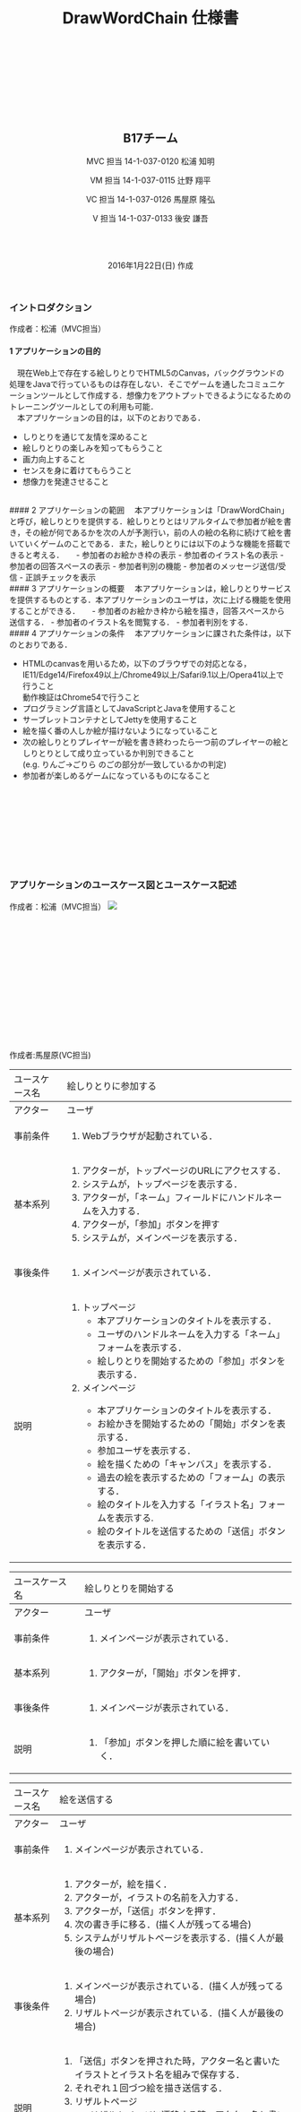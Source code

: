 <style>h1,h2,.name,#date {text-align: center;}h1 {padding-top: 150px;}h2 {padding-top:150px; }h3 {}th {font-weight: normal !important;}#usecaseTopSpace {padding-top: 120px;}#date {padding-top: 50px;padding-bottom: 30px;}#whitePage {width: 100%;height: 100%;}</style>

# DrawWordChain 仕様書

## B17チーム
<p class="name">MVC 担当 14-1-037-0120 松浦 知明</p>
<p class="name"> VM 担当 14-1-037-0115 辻野 翔平</p>
<p class="name"> VC 担当 14-1-037-0126 馬屋原 隆弘</p>
<p class="name">  V 担当 14-1-037-0133 後安 謙吾</p>

<div id="date">2016年1月22日(日) 作成</div>

### イントロダクション
作成者：松浦（MVC担当）
#### 1 アプリケーションの目的
　現在Web上で存在する絵しりとりでHTML5のCanvas，バックグラウンドの処理をJavaで行っているものは存在しない．そこでゲームを通したコミュニケーションツールとして作成する．想像力をアウトプットできるようになるためのトレーニングツールとしての利用も可能．<br>
　本アプリケーションの目的は，以下のとおりである．

- しりとりを通じて友情を深めること
- 絵しりとりの楽しみを知ってもらうこと
- 画力向上すること
- センスを身に着けてもらうこと
- 想像力を発達させること

<br>
#### 2 アプリケーションの範囲
　本アプリケーションは「DrawWordChain」と呼び，絵しりとりを提供する．絵しりとりとはリアルタイムで参加者が絵を書き，その絵が何であるかを次の人が予測行い，前の人の絵の名称に続けて絵を書いていくゲームのことである．また，絵しりとりには以下のような機能を搭載できると考える．
　
- 参加者のお絵かき枠の表示
- 参加者のイラスト名の表示
- 参加者の回答スペースの表示
- 参加者判別の機能
- 参加者のメッセージ送信/受信
- 正誤チェックを表示

<br>
#### 3 アプリケーションの概要
　本アプリケーションは，絵しりとりサービスを提供するものとする．本アプリケーションのユーザは，次に上げる機能を使用することができる．
　
- 参加者のお絵かき枠から絵を描き，回答スペースから送信する．
- 参加者のイラスト名を閲覧する．
- 参加者判別をする．

<br>
#### 4 アプリケーションの条件
　本アプリケーションに課された条件は，以下のとおりである．

- HTMLのcanvasを用いるため，以下のブラウザでの対応となる，<br>IE11/Edge14/Firefox49以上/Chrome49以上/Safari9.1以上/Opera41以上で行うこと<br>動作検証はChrome54で行うこと
- プログラミング言語としてJavaScriptとJavaを使用すること
- サーブレットコンテナとしてJettyを使用すること
- 絵を描く番の人しか絵が描けないようになっていること
- 次の絵しりとりプレイヤーが絵を書き終わったら一つ前のプレイヤーの絵としりとりとして成り立っているか判別できること<br>
(e.g. りんご→ごりら のごの部分が一致しているかの判定)
- 参加者が楽しめるゲームになっているものになること

<br>
<div id="usecaseTopSpace"></div>

### アプリケーションのユースケース図とユースケース記述
作成者：松浦（MVC担当）
<img src="https://cdn.discordapp.com/attachments/254681505236910080/260670965829074945/usecase.png">

<br>

<style>#space1 {width: 100%;height: 200px;}</style>
<div id="space1"></div>

<!--<table><tr><td>ユースケース名</td><td>絵しりとりを開始する</td></tr><tr><td>アクター</td><td>ユーザ</td></tr></table>
-->

作成者:馬屋原(VC担当)

|ユースケース名|絵しりとりに参加する|
|:-|:-|
|アクター|ユーザ|
|事前条件|<ol><li>Webブラウザが起動されている．</li></ol>|
|基本系列|<ol><li>アクターが，トップページのURLにアクセスする．</li><li>システムが，トップページを表示する．</li><li>アクターが，「ネーム」フィールドにハンドルネームを入力する．</li><li>アクターが，「参加」ボタンを押す</li><li>システムが，メインページを表示する．|
|事後条件|<ol><li>メインページが表示されている．</ol></li>|
|説明|<ol><li>トップページ<ul><li>本アプリケーションのタイトルを表示する．</li><li>ユーザのハンドルネームを入力する「ネーム」フォームを表示する．</li><li>絵しりとりを開始するための「参加」ボタンを表示する．</li></ul><li>メインページ</li><ul><li>本アプリケーションのタイトルを表示する．</li><li>お絵かきを開始するための「開始」ボタンを表示する．</li><li>参加ユーザを表示する．</li><li>絵を描くための「キャンバス」を表示する．</li><li>過去の絵を表示するための「フォーム」の表示する．</li><li>絵のタイトルを入力する「イラスト名」フォームを表示する.</li><li>絵のタイトルを送信するための「送信」ボタンを表示する．</li></ul></ol>|

|ユースケース名|絵しりとりを開始する|
|:-|:-|
|アクター|ユーザ|
|事前条件|<ol><li>メインページが表示されている．</li></ol>|
|基本系列|<ol><li>アクターが，「開始」ボタンを押す．</li></ol>|
|事後条件|<ol><li>メインページが表示されている．</li></ol>|
|説明|<ol><li>「参加」ボタンを押した順に絵を書いていく．</li></ol>|

|ユースケース名|絵を送信する|
|:-|:-|
|アクター |ユーザ |
|事前条件|<ol><li>メインページが表示されている．</li></ol>|
|基本系列|<ol><li>アクターが，絵を描く．</li><li>アクターが，イラストの名前を入力する．</li><li>アクターが，「送信」ボタンを押す．</li><li>次の書き手に移る．(描く人が残ってる場合)</li><li>システムがリザルトページを表示する．(描く人が最後の場合)</li></ol>|
|事後条件|<ol><li>メインページが表示されている．(描く人が残ってる場合)</li><li>リザルトページが表示されている．(描く人が最後の場合)</li></ol>|
|説明|<ol><li>「送信」ボタンを押された時，アクター名と書いたイラストとイラスト名を組みで保存する．</li><li>それぞれ１回づつ絵を描き送信する．</li><li>リザルトページ<br><ul><li>リザルトページに遷移する時，アクター名と書いたイラストとイラスト名を表示する．</li><li>イラストが絵しりとりになっているか表示する．</li><li>「トップページに戻る」ボタンを表示する．</li></ul></li></ol>|


|ユースケース名|トップページに戻る|
|:-|:-|
|アクター |ユーザ |
|事前条件|<ol><li>リザルトページが表示されている．</li></ol>|
|基本系列|<ol><li>システムが，全てのアクター名とイラストとイラスト名の組を表示する．</li><li>正誤チェックの結果を表示する．</li><li>「トップページに戻る」ボタンを押す．</li><li>トップページを表示する．</ol>|
|事後条件|<ol><li>トップページが表示されている．</li></ol>|
|説明|<ol><li>正誤チェック<br><ul><li>前者のイラスト名の最後の文字と後者のイラスト名の頭文字が一致しているかを判定する．</li></ul></ol>|

### ページ遷移図と試作ページ
作成者:後安(V担当)
<img src="https://cdn.discordapp.com/attachments/254681505236910080/272550495011471361/pageTransition.png">

index.html
<img src="https://i.gyazo.com/d7fd22c69e448ebb831626b5e1737a7f.png">

main.html
<img src="https://gyazo.com/2e1d4481ccf3f082d4553ef0c57cd7c7.png">

result.html
<img src="https://gyazo.com/fd2a8c474a089a8b09aa24868a1d4652.png">

### 概念クラス図
作成者:辻野(VM担当)
<img src="https://gyazo.com/94478f6ca151352d4bd2da855a670ca1.png">

### 詳細クラス図
作成者:辻野(VM担当)
<img src="https://cdn.discordapp.com/attachments/254681505236910080/258498653839294464/classfigure.png">

### シーケンス図
作成者:後安(V担当),馬屋原(VC担当)

絵しりとりに参加する
<img src="https://cdn.discordapp.com/attachments/254681505236910080/271457958515179520/join.png">

絵しりとりに開始する
<img src="https://cdn.discordapp.com/attachments/254681505236910080/260265126484115467/start.png">

絵を送信する
<img src="https://cdn.discordapp.com/attachments/254681505236910080/260317091775643648/send.png">

トップページに戻る
<img src="https://cdn.discordapp.com/attachments/254681505236910080/271462322902532099/result.png">

